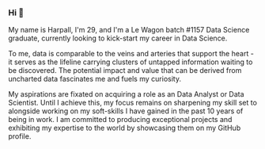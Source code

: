 ### Hi 👋

My name is Harpall, I'm 29, and I'm a Le Wagon batch #1157 Data Science graduate, currently looking to kick-start my career in Data Science.

To me, data is comparable to the veins and arteries that support the heart - it serves as the lifeline carrying clusters of untapped information waiting to be discovered. The potential impact and value that can be derived from uncharted data fascinates me and fuels my curiosity.

My aspirations are fixated on acquiring a role as an Data Analyst or Data Scientist. Until I achieve this, my focus remains on sharpening my skill set to alongside working on my soft-skills I have gained in the past 10 years of being in work. I am committed to producing exceptional projects and exhibiting my expertise to the world by showcasing them on my GitHub profile.

<!--
**HarpallSingh/HarpallSingh** is a ✨ _special_ ✨ repository because its `README.md` (this file) appears on your GitHub profile.

Here are some ideas to get you started:

- 🔭 I’m currently working on ...
- 🌱 I’m currently learning ...
- 👯 I’m looking to collaborate on ...
- 🤔 I’m looking for help with ...
- 💬 Ask me about ...
- 📫 How to reach me: ...
- 😄 Pronouns: ...
- ⚡ Fun fact: ...
-->
